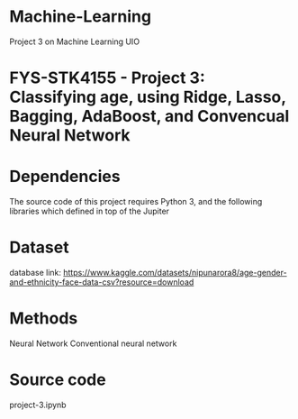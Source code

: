 # Machine-Learning
Project 3 on Machine Learning
UIO

# FYS-STK4155 - Project 3: Classifying age, using Ridge, Lasso, Bagging, AdaBoost, and Convencual Neural Network

# Dependencies
The source code of this project requires Python 3, and the following libraries which defined in top of the Jupiter 

# Dataset
database link: https://www.kaggle.com/datasets/nipunarora8/age-gender-and-ethnicity-face-data-csv?resource=download
# Methods
Neural Network
Conventional neural network

# Source code
project-3.ipynb

